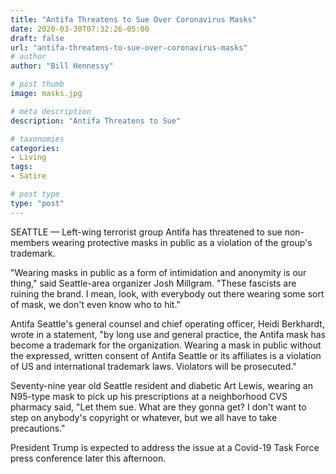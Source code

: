 ```yaml
---
title: "Antifa Threatens to Sue Over Coronavirus Masks"
date: 2020-03-30T07:32:26-05:00
draft: false
url: "antifa-threatens-to-sue-over-coronavirus-masks"
# author
author: "Bill Hennessy"

# post thumb
image: masks.jpg

# meta description
description: "Antifa Threatens to Sue"

# taxonomies
categories: 
- Living
tags:
- Satire

# post type
type: "post"
---
```


SEATTLE — Left-wing terrorist group Antifa has threatened to sue non-members wearing protective masks in public as a violation of the group's trademark.

"Wearing masks in public as a form of intimidation and anonymity is our thing," said Seattle-area organizer Josh Millgram. "These fascists are ruining the brand. I mean, look, with everybody out there wearing some sort of mask, we don't even know who to hit."

Antifa Seattle's general counsel and chief operating officer, Heidi Berkhardt, wrote in a statement, "by long use and general practice, the Antifa mask has become a trademark for the organization. Wearing a mask in public without the expressed, written consent of Antifa Seattle or its affiliates is a violation of US and international trademark laws. Violators will be prosecuted."

Seventy-nine year old Seattle resident and diabetic Art Lewis, wearing an N95-type mask to pick up his prescriptions at a neighborhood CVS pharmacy said, "Let them sue. What are they gonna get? I don't want to step on anybody's copyright or whatever, but we all have to take precautions."
 
President Trump is expected to address the issue at a Covid-19 Task Force press conference later this afternoon. 